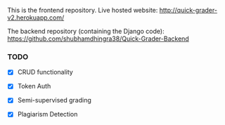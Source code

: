 
This is the frontend repository.
Live hosted website: http://quick-grader-v2.herokuapp.com/

The backend repository (containing the Django code): https://github.com/shubhamdhingra38/Quick-Grader-Backend
### TODO

- [x] CRUD functionality
- [x] Token Auth
- [x] Semi-supervised grading
- [x] Plagiarism Detection


